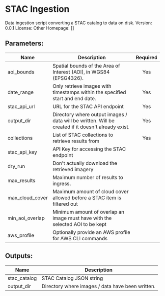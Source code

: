 # STAC Ingestion
Data ingestion script converting a STAC catalog to data on disk.
Version: 0.0.1
License: Other
Homepage: []

## Parameters:
Name|Description|Required
---|---|:---:
aoi_bounds|Spatial bounds of the Area of Interest (AOI), in WGS84 (EPSG4326).|Yes
date_range|Only retrieve images with timestamps within the specified start and end date.|Yes
stac_api_url|URL for the STAC API endpoint|Yes
output_dir|Directory where output images / data will be written.  Will be created if it doesn't already exist.|Yes
collections|List of STAC collections to retrieve results from|Yes
stac_api_key|API Key for accessing the STAC endpoint|
dry_run|Don't actually download the retrieved imagery|
max_results|Maximum number of results to ingress.|
max_cloud_cover|Maximum amount of cloud cover allowed before a STAC item is filtered out|
min_aoi_overlap|Minimum amount of overlap an image must have with the selected AOI to be kept|
aws_profile|Optionally provide an AWS profile for AWS CLI commands|

## Outputs:
Name|Description
---|---
stac_catalog|STAC Catalog JSON string
output_dir|Directory where images / data have been written.
